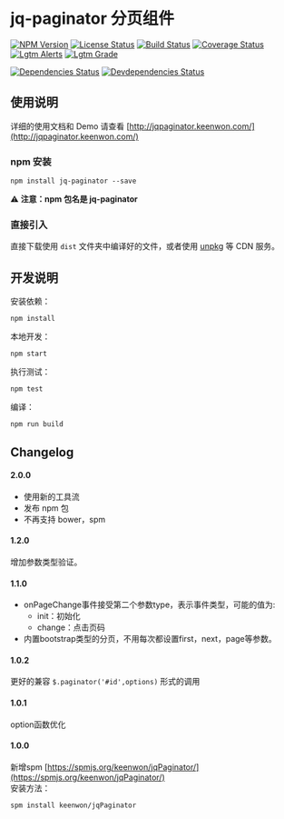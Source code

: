 # jq-paginator 分页组件

[![NPM Version][npm-image]][npm-url]
[![License Status][license-image]][license-url]
[![Build Status][circleci-image]][circleci-url]
[![Coverage Status][codecov-image]][codecov-url]
[![Lgtm Alerts][lgtm-alerts-image]][lgtm-alerts-url]
[![Lgtm Grade][lgtm-grade-image]][lgtm-grade-url]
  
[![Dependencies Status][dependencies-image]][dependencies-url]
[![Devdependencies Status][devdependencies-image]][devdependencies-url]

## 使用说明

详细的使用文档和 Demo 请查看 [http://jqpaginator.keenwon.com/](http://jqpaginator.keenwon.com/)

### npm 安装

```shell
npm install jq-paginator --save
```

:warning: **注意：npm 包名是 jq-paginator**

### 直接引入

直接下载使用 `dist` 文件夹中编译好的文件，或者使用 [unpkg](https://unpkg.com/) 等 CDN 服务。

## 开发说明

安装依赖：

```shell
npm install
```

本地开发：

```shell
npm start
```

执行测试：

```shell
npm test
```

编译：

```shell
npm run build
```

## Changelog

#### 2.0.0

- 使用新的工具流
- 发布 npm 包
- 不再支持 bower，spm

#### 1.2.0

增加参数类型验证。

#### 1.1.0

- onPageChange事件接受第二个参数type，表示事件类型，可能的值为:
  - init：初始化
  - change：点击页码
- 内置bootstrap类型的分页，不用每次都设置first，next，page等参数。

#### 1.0.2

更好的兼容 `$.paginator('#id',options)` 形式的调用

#### 1.0.1

option函数优化

#### 1.0.0

新增spm [https://spmjs.org/keenwon/jqPaginator/](https://spmjs.org/keenwon/jqPaginator/)   
安装方法：

```shell
spm install keenwon/jqPaginator
```

[npm-image]: https://img.shields.io/npm/v/jq-paginator.svg?maxAge=3600&style=flat-square
[npm-url]: https://www.npmjs.com/package/jq-paginator
[license-image]: https://img.shields.io/github/license/keenwon/jqPaginator.svg?maxAge=3600&style=flat-square
[license-url]: https://github.com/keenwon/jqPaginator/blob/master/LICENSE
[circleci-image]: https://img.shields.io/circleci/project/github/keenwon/jqPaginator.svg?maxAge=3600&logo=circleci&style=flat-square
[circleci-url]: https://circleci.com/gh/keenwon/jqPaginator
[codecov-image]: https://img.shields.io/codecov/c/github/keenwon/jqPaginator.svg?maxAge=3600&style=flat-square
[codecov-url]: https://codecov.io/gh/keenwon/jqPaginator
[dependencies-image]: https://img.shields.io/david/keenwon/jqPaginator.svg?maxAge=3600&style=flat-square
[dependencies-url]: https://david-dm.org/keenwon/jqPaginator
[devdependencies-image]: https://img.shields.io/david/dev/keenwon/jqPaginator.svg?maxAge=3600&style=flat-square
[devdependencies-url]: https://david-dm.org/keenwon/jqPaginator?type=dev
[lgtm-alerts-image]: https://img.shields.io/lgtm/alerts/g/keenwon/jqPaginator.svg?logo=lgtm&logoWidth=18&maxAge=3600&style=flat-square
[lgtm-alerts-url]: https://lgtm.com/projects/g/keenwon/jqPaginator/alerts/
[lgtm-grade-image]: https://img.shields.io/lgtm/grade/javascript/g/keenwon/jqPaginator.svg?logo=lgtm&logoWidth=18&maxAge=3600&style=flat-square
[lgtm-grade-url]: https://lgtm.com/projects/g/keenwon/jqPaginator/context:javascript
